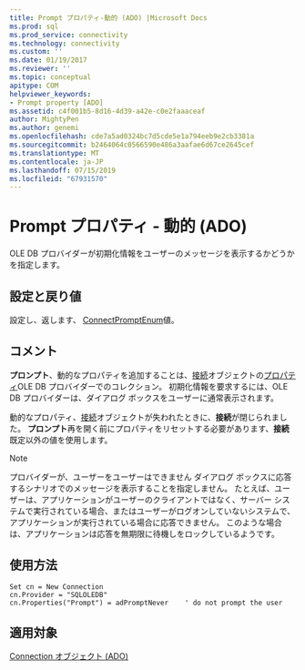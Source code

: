 ```yaml
---
title: Prompt プロパティ-動的 (ADO) |Microsoft Docs
ms.prod: sql
ms.prod_service: connectivity
ms.technology: connectivity
ms.custom: ''
ms.date: 01/19/2017
ms.reviewer: ''
ms.topic: conceptual
apitype: COM
helpviewer_keywords:
- Prompt property [ADO]
ms.assetid: c4f001b5-8d16-4d39-a42e-c0e2faaaceaf
author: MightyPen
ms.author: genemi
ms.openlocfilehash: cde7a5ad0324bc7d5cde5e1a794eeb9e2cb3381a
ms.sourcegitcommit: b2464064c0566590e486a3aafae6d67ce2645cef
ms.translationtype: MT
ms.contentlocale: ja-JP
ms.lasthandoff: 07/15/2019
ms.locfileid: "67931570"
---
```

# <a name="prompt-property-dynamic-ado"></a>Prompt プロパティ - 動的 (ADO)
OLE DB プロバイダーが初期化情報をユーザーのメッセージを表示するかどうかを指定します。  
  
## <a name="settings-and-return-values"></a>設定と戻り値  
 設定し、返します、 [ConnectPromptEnum](../../../ado/reference/ado-api/connectpromptenum.md)値。  
  
## <a name="remarks"></a>コメント  
 **プロンプト**、動的なプロパティを追加することは、[接続](../../../ado/reference/ado-api/connection-object-ado.md)オブジェクトの[プロパティ](../../../ado/reference/ado-api/properties-collection-ado.md)OLE DB プロバイダーでのコレクション。 初期化情報を要求するには、OLE DB プロバイダーは、ダイアログ ボックスをユーザーに通常表示されます。  
  
 動的なプロパティ、[接続](../../../ado/reference/ado-api/connection-object-ado.md)オブジェクトが失われたときに、**接続**が閉じられました。 **プロンプト**再を開く前にプロパティをリセットする必要があります、**接続**既定以外の値を使用します。  
  
> [!NOTE]
>  プロバイダーが、ユーザーをユーザーはできません ダイアログ ボックスに応答するシナリオでのメッセージを表示することを指定しません。 たとえば、ユーザーは、アプリケーションがユーザーのクライアントではなく、サーバー システムで実行されている場合、またはユーザーがログオンしていないシステムで、アプリケーションが実行されている場合に応答できません。 このような場合は、アプリケーションは応答を無期限に待機しをロックしているようです。  
  
## <a name="usage"></a>使用方法  
  
```  
Set cn = New Connection  
cn.Provider = "SQLOLEDB"  
cn.Properties("Prompt") = adPromptNever    ' do not prompt the user  
```  
  
## <a name="applies-to"></a>適用対象  
 [Connection オブジェクト (ADO)](../../../ado/reference/ado-api/connection-object-ado.md)
